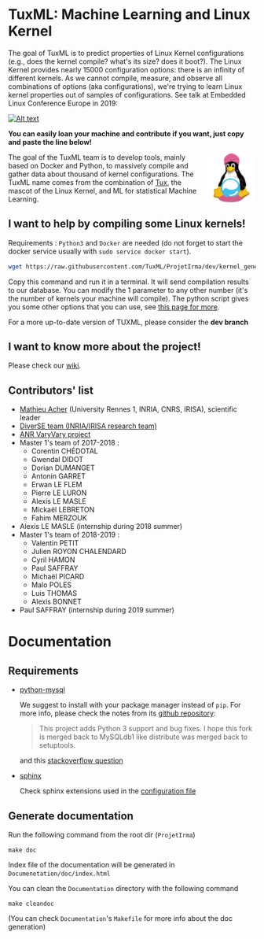 # TuxML: Machine Learning and Linux Kernel


The goal of TuxML is to predict properties of Linux Kernel
configurations (e.g., does the kernel compile? what's its size? does
it boot?).  The Linux Kernel provides nearly 15000 configuration
options: there is an infinity of different kernels.  As we cannot
compile, measure, and observe all combinations of options (aka
configurations), we're trying to learn Linux kernel properties out of
samples of configurations. See talk at Embedded Linux Conference
Europe in 2019:

[![Alt
text](https://img.youtube.com/vi/UBghs-cwQX4/0.jpg)](https://www.youtube.com/watch?v=UBghs-cwQX4)

**You can easily loan your machine and contribute if you want, just
  copy and paste the line below!**

<img align="right" width="100" height="100"
src="miscellaneous/informations/tuxml_logo_small.png" alt="TuxML's
Logo"/>

The goal of the TuxML team is to develop tools, mainly based on Docker
and Python, to massively compile and gather data about thousand of
kernel configurations.  The TuxML name comes from the combination of
[Tux](https://en.wikipedia.org/wiki/Tux_(mascot)), the mascot of the
Linux Kernel, and ML for statistical Machine Learning.

## I want to help by compiling some Linux kernels!

Requirements : `Python3` and `Docker` are needed (do not forget to
start the docker service usually with `sudo service docker start`).

```bash
wget https://raw.githubusercontent.com/TuxML/ProjetIrma/dev/kernel_generator.py ; python3 kernel_generator.py --dev 1
```

Copy this command and run it in a terminal. It will send compilation
results to our database.  You can modify the 1 parameter to any other
number (it's the number of kernels your machine will compile).  The
python script gives you some other options that you can use, see [this
page for
more](https://github.com/TuxML/ProjetIrma/wiki/User_documentation#python-script-entry-point--kernel_generatorpy).

For a more up-to-date version of TUXML, please consider the **dev
branch**

## I want to know more about the project!

Please check our [wiki](https://github.com/TuxML/ProjetIrma/wiki).

## Contributors' list

* [Mathieu Acher](http://www.mathieuacher.com/) (University Rennes 1, INRIA, CNRS, IRISA), scientific leader
* [DiverSE team (INRIA/IRISA research team)](http://www.diverse-team.fr/)
* [ANR VaryVary project](https://varyvary.github.io/)
* Master 1's team of 2017-2018 :
  - Corentin CHÉDOTAL
  - Gwendal DIDOT
  - Dorian DUMANGET
  - Antonin GARRET
  - Erwan LE FLEM
  - Pierre LE LURON
  - Alexis LE MASLE
  - Mickaël LEBRETON
  - Fahim MERZOUK
* Alexis LE MASLE (internship during 2018 summer)
* Master 1's team of 2018-2019 :
  - Valentin PETIT
  - Julien ROYON CHALENDARD
  - Cyril HAMON
  - Paul SAFFRAY
  - Michaël PICARD
  - Malo POLES
  - Luis THOMAS
  - Alexis BONNET
* Paul SAFFRAY (internship during 2019 summer)

# Documentation

## Requirements

- [python-mysql](https://github.com/PyMySQL/mysqlclient-python)

  We suggest to install with your package manager instead of `pip`.
  For more info, please check the notes from its [github
  repository](https://github.com/PyMySQL/mysqlclient-python):

  > This project adds Python 3 support and bug fixes. I hope this fork is
  > merged back to MySQLdb1 like distribute was merged back to setuptools.

  and this [stackoverflow
  question](https://stackoverflow.com/questions/42357853/mysql-python-pip-install-error)

- [sphinx](https://www.sphinx-doc.org/en/master/)

  Check sphinx extensions used in the [configuration
file](https://github.com/garandria/ProjetIrma/blob/master/Documentation/conf.py#L39)

## Generate documentation

Run the following command from the root dir (`ProjetIrma`)

```
make doc
```

Index file of the documentation will be generated in
`Documenetation/doc/index.html`


You can clean the `Documentation` directory with the following command

```
make cleandoc
```

(You can check `Documentation`'s `Makefile` for more info about the
doc generation)
